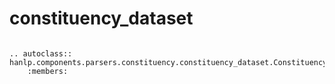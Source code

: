 # constituency_dataset

```{eval-rst}

.. autoclass:: hanlp.components.parsers.constituency.constituency_dataset.ConstituencyDataset
	:members:

```
